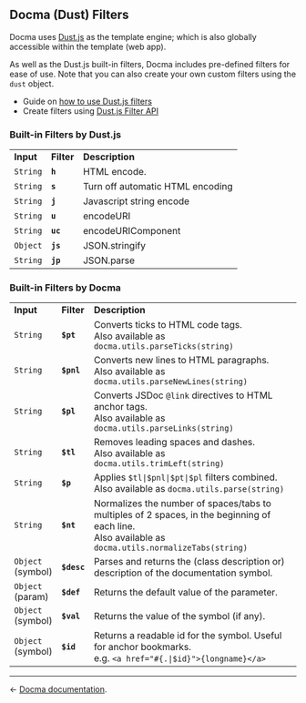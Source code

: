 ## Docma (Dust) Filters

Docma uses [Dust.js](http://www.dustjs.com/) as the template engine; which is also globally accessible within the template (web app).

As well as the Dust.js built-in filters, Docma includes pre-defined filters for ease of use. Note that you can also create your own custom filters using the `dust` object.

- Guide on [how to use Dust.js filters](http://www.dustjs.com/guides/using-filters)
- Create filters using [Dust.js Filter API](http://www.dustjs.com/docs/filter-api)

### Built-in Filters by Dust.js

<table>
    <tr>
        <td><b>Input</b></td>
        <td><b>Filter</b></td>
        <td><b>Description</b></td>
    </tr>
    <tr>
        <td><code>String</code></td>
        <td><b><code>h</code></b></td>
        <td>HTML encode.</td>
    </tr>
    <tr>
        <td><code>String</code></td>
        <td><b><code>s</code></b></td>
        <td>Turn off automatic HTML encoding</td>
    </tr>
    <tr>
        <td><code>String</code></td>
        <td><b><code>j</code></b></td>
        <td>Javascript string encode</td>
    </tr>
    <tr>
        <td><code>String</code></td>
        <td><b><code>u</code></b></td>
        <td>encodeURI</td>
    </tr>
    <tr>
        <td><code>String</code></td>
        <td><b><code>uc</code></b></td>
        <td>encodeURIComponent</td>
    </tr>
    <tr>
        <td><code>Object</code></td>
        <td><b><code>js</code></b></td>
        <td>JSON.stringify</td>
    </tr>
    <tr>
        <td><code>String</code></td>
        <td><b><code>jp</code></b></td>
        <td>JSON.parse</td>
    </tr>
</table>

### Built-in Filters by Docma

<table>
    <tr>
        <td><b>Input</b></td>
        <td><b>Filter</b></td>
        <td><b>Description</b></td>
    </tr>
    <tr>
        <td><code>String</code></td>
        <td><b><code>$pt</code></b></td>
        <td>
            Converts ticks to HTML code tags.<br />
            Also available as <code>docma.utils.parseTicks(string)</code>
        </td>
    </tr>
    <tr>
        <td><code>String</code></td>
        <td><b><code>$pnl</code></b></td>
        <td>
            Converts new lines to HTML paragraphs.<br />
            Also available as <code>docma.utils.parseNewLines(string)</code>
        </td>
    </tr>
    <tr>
        <td><code>String</code></td>
        <td><b><code>$pl</code></b></td>
        <td>
            Converts JSDoc <code>@link</code> directives to HTML anchor tags.<br />
            Also available as <code>docma.utils.parseLinks(string)</code>
        </td>
    </tr>
    <tr>
        <td><code>String</code></td>
        <td><b><code>$tl</code></b></td>
        <td>
            Removes leading spaces and dashes.<br />
            Also available as <code>docma.utils.trimLeft(string)</code>
        </td>
    </tr>
    <tr>
        <td><code>String</code></td>
        <td><b><code>$p</code></b></td>
        <td>
            Applies <code>$tl|$pnl|$pt|$pl</code> filters combined.<br />
            Also available as <code>docma.utils.parse(string)</code>
        </td>
    </tr>
    <tr>
        <td><code>String</code></td>
        <td><b><code>$nt</code></b></td>
        <td>
            Normalizes the number of spaces/tabs to multiples of 2 spaces, in the beginning of each line.<br />
            Also available as <code>docma.utils.normalizeTabs(string)</code>
        </td>
    </tr>
    <tr>
        <td><code>Object</code><br />(symbol)</td>
        <td><b><code>$desc</code></b></td>
        <td>
            Parses and returns the (class description or) description of the documentation symbol.
        </td>
    </tr>
    <tr>
        <td><code>Object</code><br />(param)</td>
        <td><b><code>$def</code></b></td>
        <td>
            Returns the default value of the parameter.
        </td>
    </tr>
    <tr>
        <td><code>Object</code><br />(symbol)</td>
        <td><b><code>$val</code></b></td>
        <td>
            Returns the value of the symbol (if any).
        </td>
    </tr>
    <tr>
        <td><code>Object</code><br />(symbol)</td>
        <td><b><code>$id</code></b></td>
        <td>
            Returns a readable id for the symbol. Useful for anchor bookmarks.<br />
            e.g. <code>&lt;a href="#{.|$id}"&gt;{longname}&lt;/a&gt;</code>
        </td>
    </tr>
</table>

---

← [Docma documentation][docma].


[docma]:https://github.com/onury/docma

